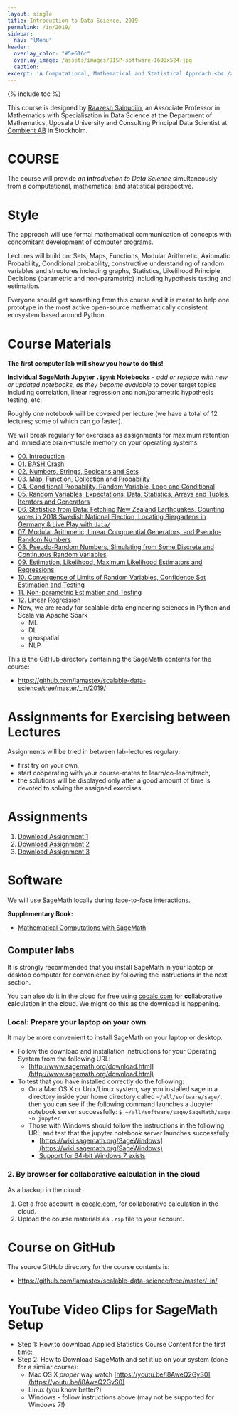 ```yaml
---
layout: single
title: Introduction to Data Science, 2019
permalink: /in/2019/
sidebar:
  nav: "lMenu"
header:
  overlay_color: "#5e616c"
  overlay_image: /assets/images/DISP-software-1600x524.jpg
  caption: 
excerpt: 'A Computational, Mathematical and Statistical Approach.<br /><br /><br />{::nomarkdown}<iframe style="display: inline-block;" src="https://ghbtns.com/github-btn.html?user=lamastex&repo=scalable-data-science&type=star&count=true&size=large" frameborder="0" scrolling="0" width="160px" height="30px"></iframe> <iframe style="display: inline-block;" src="https://ghbtns.com/github-btn.html?user=lamastex&repo=scalable-data-science&type=fork&count=true&size=large" frameborder="0" scrolling="0" width="158px" height="30px"></iframe>{:/nomarkdown}'
---
```

{% include toc %}

This course is designed by [Raazesh Sainudiin](http://math.uu.se/research/raazesh-sainudiin/), an Associate Professor in Mathematics with Specialisation in Data Science at the Department of Mathematics, Uppsala University and Consulting Principal Data Scientist at [Combient AB](https://combient.com/) in Stockholm. 

# COURSE

The course will provide *an* **in***troduction to Data Science* simultaneously from a computational, mathematical and statistical perspective. 

# Style

The approach will use formal mathematical communication of concepts with concomitant development of computer programs.
 
Lectures will build on: Sets, Maps, Functions, Modular Arithmetic, Axiomatic Probability, Conditional probability, constructive understanding of random variables and structures including graphs, Statistics, Likelihood Principle, Decisions (parametric and non-parametric) including hypothesis testing and estimation. 

Everyone should get something from this course and it is meant to help one prototype in the most active open-source mathematically consistent ecosystem based around Python.

# Course Materials

**The first computer lab will show you how to do this!**

<!--

1. **Download** the SageMath `.ipynb` notebooks as well as `images` and `data` directories in the following `.zip` file:
  - <a href="https://github.com/lamastex/scalable-data-science/tree/master/_as/2019/jp/sageMathIpynbArchive/as-2019.zip">https://github.com/lamastex/scalable-data-science/tree/master/_as/2019/jp/sageMathIpynbArchive/as-2019.zip</a>
2. **Unzip** it into the directory you launched the sage jupyter notebook server from. 
3. You should be able to see all the jupyter `.ipynb` notebooks by navigating from your jupyter notebook server.
-->

**Individual SageMath Jupyter `.ipynb` Notebooks** *- add or replace with new or updated notebooks, as they become available* to cover target topics including correlation, linear regression and non/parametric hypothesis testing, etc. 

Roughly one notebook will be covered per lecture (we have a total of 12 lectures; some of which can go faster).

We will break regularly for exercises as assignments for maximum retention and immediate brain-muscle memory on your operating systems.

- [00. Introduction](jp/00/)
- [01. BASH Crash](jp/01/)
- [02. Numbers, Strings, Booleans and Sets](jp/02/)
- [03. Map, Function, Collection and Probability](jp/03/)
- [04. Conditional Probability, Random Variable, Loop and Conditional](jp/04/)
- [05. Random Variables, Expectations, Data, Statistics, Arrays and Tuples, Iterators and Generators](jp/05/)
- [06. Statistics from Data: Fetching New Zealand Earthquakes, Counting votes in 2018 Swedish National Election, Locating Biergartens in Germany & Live Play with `data/`](jp/06/)
- [07. Modular Arithmetic, Linear Congruential Generators, and Pseudo-Random Numbers](jp/07/)
- [08. Pseudo-Random Numbers, Simulating from Some Discrete and Continuous Random Variables](jp/08/)
- [09. Estimation, Likelihood, Maximum Likelihood Estimators and Regressions](jp/09/)
- [10. Convergence of Limits of Random Variables, Confidence Set Estimation and Testing](jp/10/)
- [11. Non-parametric Estimation and Testing](jp/11/)
- [12. Linear Regression](jp/12/)
- Now, we are ready for scalable data engineering sciences in Python and Scala via Apache Spark
  - ML
  - DL
  - geospatial
  - NLP

This is the GitHub directory containing the SageMath contents for the course:

-  <a href="https://github.com/lamastex/scalable-data-science/tree/master/_in/2019/">https://github.com/lamastex/scalable-data-science/tree/master/_in/2019/</a>

# Assignments for Exercising between Lectures

Assignments will be tried in between lab-lectures regulary:

- first try on your own, 
- start cooperating with your course-mates to learn/co-learn/trach, 
- the solutions will be displayed only after a good amount of time is devoted to solving the assigned exercises. 


# Assignments

1. [Download Assignment 1](jp/Assignment01/)
1. [Download Assignment 2](jp/Assignment02/)
1. [Download Assignment 3](jp/Assignment03/) 


# Software

We will use [SageMath](http://www.sagemath.org/) locally during face-to-face interactions. 

**Supplementary Book:**  
  * [Mathematical Computations with SageMath](http://lamastex.org/preprints/compSageMathZimmerman120517.pdf)

## Computer labs 

It is strongly recommended that you install SageMath in your laptop or desktop computer for convenience by following the instructions in the next section. 

You can also do it in the cloud for free using [cocalc.com](https://cocalc.com) for **co**llaborative **cal**culation in the **c**loud. We might do this as the download is happening.

### Local: Prepare your laptop on your own

It may be more convenient to install SageMath on your laptop or desktop.

- Follow the download and installation instructions for your Operating System from the following URL:
  - [http://www.sagemath.org/download.html](http://www.sagemath.org/download.html)
- To test that you have installed correctly do the following:
  - On a Mac OS X or Unix/Linux system, say you installed sage in a directory inside your home directory called `~/all/software/sage/`, then you can see if the following command launches a Jupyter notebook server successfully: `$ ~/all/software/sage/SageMath/sage -n jupyter`
  - Those with Windows should follow the instructions in the following URL and test that the jupyter notebook server launches successfully:
    - [https://wiki.sagemath.org/SageWindows](https://wiki.sagemath.org/SageWindows)
    - [Support for 64-bit Windows 7 exists](https://opendreamkit.org/2017/10/11/SageWindows/)

### 2. By browser for collaborative calculation in the cloud
As a backup in the cloud: 

1. Get a free account in [cocalc.com](https://cocalc.com), for collaborative calculation in the cloud. 
2. Upload the course materials as `.zip` file to your account.

<!--
# Sample Exam

Prepare with this [sample exam](scribed/arch/examSample.pdf).

Go over the notes scribed on the black-board and work through examples done and homework assigned in class.
-->


# Course on GitHub

The source GitHub directory for the course contents is:

-  <a href="https://github.com/lamastex/scalable-data-science/tree/master/_in/">https://github.com/lamastex/scalable-data-science/tree/master/_in/</a>

# YouTube Video Clips for SageMath Setup

- Step 1: How to download Applied Statistics Course Content for the first time:
- Step 2: How to Download SageMath and set it up on your system (done for a similar course):
  - Mac OS X *proper* way watch [https://youtu.be/i8AweQ2GyS0](https://youtu.be/i8AweQ2GyS0)
  - Linux (you know better?)
  - Windows -  follow instructions above (may not be supported for Windows 7!)
